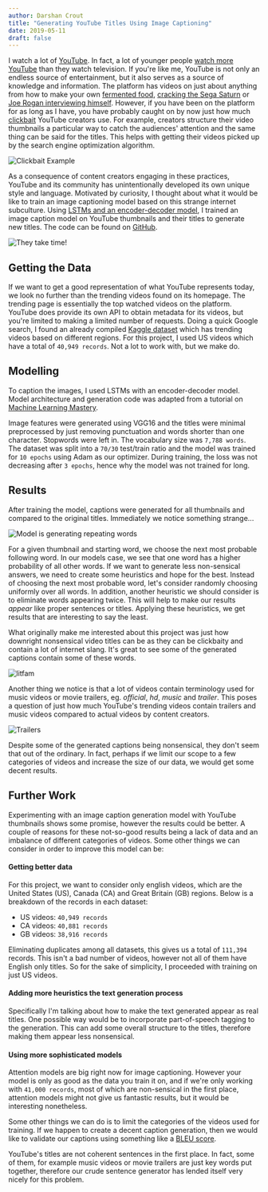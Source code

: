 ```yaml
---
author: Darshan Crout
title: "Generating YouTube Titles Using Image Captioning"
date: 2019-05-11
draft: false
---
```


I watch a lot of [YouTube](https://www.youtube.com/). In fact, a lot of younger people [watch more YouTube](https://www.thinkwithgoogle.com/consumer-insights/video-trends-where-audience-watching/)
than they watch television. If you're like me, YouTube is not only an endless source of entertainment, but it also serves as a source of knowledge and information. The platform has videos on
just about anything from how to make your own [fermented food](https://www.youtube.com/watch?v=zx8pYMkkKXg), [cracking the Sega Saturn](https://www.youtube.com/watch?v=jOyfZex7B3E) or
[Joe Rogan interviewing himself](https://www.youtube.com/watch?v=-xY_D8SMNtE). However, if you have been on the platform for as long as I have, you have probably caught on by now
just how much [clickbait](https://en.wikipedia.org/wiki/Clickbait) YouTube creators use. For example, creators structure their video thumbnails a particular way to catch the audiences'
attention and the same thing can be said for the titles. This helps with getting their videos picked up by the search engine optimization algorithm.

![Clickbait Example](/post/images/caption_generation/clickbait.png)

As a consequence of content creators engaging in these practices, YouTube and its community has unintentionally developed its own unique style and language.
Motivated by curiosity, I thought about what it would be like to train an image captioning model based on this strange internet subculture. Using
[LSTMs and an encoder-decoder model](https://arxiv.org/abs/1708.02043), I trained an image caption model on YouTube thumbnails and their titles to generate new titles.
The code can be found on [GitHub](https://github.com/dtcrout/yt-title-generator).

![They take time!](/post/images/caption_generation/koji.png)

## Getting the Data

If we want to get a good representation of what YouTube represents today, we look no further than the trending videos found on its homepage. The trending page is essentially the top
watched videos on the platform. YouTube does provide its own API to obtain metadata for its videos, but you're limited to making a limited number of requests. Doing a quick Google
search, I found an already compiled [Kaggle dataset](https://www.kaggle.com/datasnaek/youtube-new/version/114) which has trending videos based on different regions. For this project,
I used US videos which have a total of `40,949 records`. Not a lot to work with, but we make do.

## Modelling

To caption the images, I used LSTMs with an encoder-decoder model. Model architecture and generation code was adapted from a tutorial on
[Machine Learning Mastery](https://machinelearningmastery.com/develop-a-deep-learning-caption-generation-model-in-python/).

Image features were generated using VGG16 and the titles were minimal preprocessed by just removing punctuation and words shorter than one character.
Stopwords were left in. The vocabulary size was `7,788 words`. The dataset was split into a `70/30` test/train ratio and the model was trained for
`10 epochs` using Adam as our optimizer. During training, the loss was not decreasing after `3 epochs`, hence why the model was not trained for long.

## Results

After training the model, captions were generated for all thumbnails and compared to the original titles. Immediately we notice
something strange...

![Model is generating repeating words](/post/images/caption_generation/repeated.png)

For a given thumbnail and starting word, we choose the next most probable following word. In our models case, we see that one word has a higher
probability of all other words. If we want to generate less non-sensical answers, we need to create some heuristics and hope for the best. Instead of choosing the next most
probable word, let's consider randomly choosing uniformly over all words. In addition, another heuristic we should consider is to eliminate words appearing twice. This will help to make
our results _appear_ like proper sentences or titles. Applying these heuristics, we get results that are interesting to say the least.

What originally make me interested about this project was just how downright nonsensical video titles can be as they can be clickbaity and contain a lot of internet slang. It's great to
see some of the generated captions contain some of these words.

![litfam](/post/images/caption_generation/litfam.png)

Another thing we notice is that a lot of videos contain terminology used for music videos or movie trailers, eg. _official_, _hd_, _music_ and _trailer_. This poses a question
of just how much YouTube's trending videos contain trailers and music videos compared to actual videos by content creators.

![Trailers](/post/images/caption_generation/trailers.png)

Despite some of the generated captions being nonsensical, they don't seem that out of the ordinary. In fact, perhaps if we limit our scope to a few categories of videos and
increase the size of our data, we would get some decent results.

## Further Work

Experimenting with an image caption generation model with YouTube thumbnails shows some promise, however the results could be better. A couple of reasons for these not-so-good results
being a lack of data and an imbalance of different categories of videos. Some other things we can consider in order to improve this model can be:

#### Getting better data

For this project, we want to consider only english videos, which are the United States (US), Canada (CA) and Great Britain (GB) regions. Below is a breakdown of the records
in each dataset:

* US videos: `40,949 records`
* CA videos: `40,881 records`
* GB videos: `38,916 records`

Eliminating duplicates among all datasets, this gives us a total of `111,394` records. This isn't a bad number of videos, however not all of them have English only titles.
So for the sake of simplicity, I proceeded with training on just US videos.

#### Adding more heuristics the text generation process

Specifically I'm talking about how to make the text generated appear as real titles. One possible way would be to incorporate part-of-speech tagging to the generation.
This can add some overall structure to the titles, therefore making them appear less nonsensical.

#### Using more sophisticated models
Attention models are big right now for image captioning. However your model is only as good as the data you train it on, and if we're only working with `41,000 records`,
most of which are non-sensical in the first place, attention models might not give us fantastic results, but it would be interesting nonetheless.

Some other things we can do is to limit the categories of the videos used for training. If we happen to create a decent caption generation,
then we would like to validate our captions using something like a [BLEU score](https://en.wikipedia.org/wiki/BLEU).

YouTube's titles are not coherent sentences in the first place. In fact, some of them, for example music videos or movie trailers are just key words put together, therefore
our crude sentence generator has lended itself very nicely for this problem.
